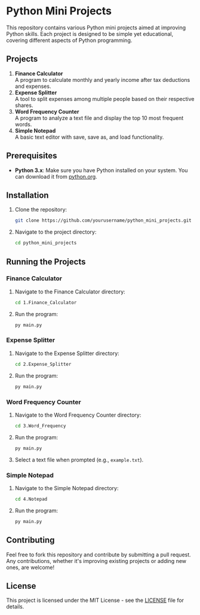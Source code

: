 # Python Mini Projects

This repository contains various Python mini projects aimed at improving Python skills. Each project is designed to be simple yet educational, covering different aspects of Python programming.

## Projects

1. **Finance Calculator**  
   A program to calculate monthly and yearly income after tax deductions and expenses.
2. **Expense Splitter**  
   A tool to split expenses among multiple people based on their respective shares.
3. **Word Frequency Counter**  
   A program to analyze a text file and display the top 10 most frequent words.
4. **Simple Notepad**  
   A basic text editor with save, save as, and load functionality.

## Prerequisites

- **Python 3.x**: Make sure you have Python installed on your system. You can download it from [python.org](https://www.python.org/downloads/).

## Installation

1. Clone the repository:
    ```sh
    git clone https://github.com/yourusername/python_mini_projects.git
    ```
2. Navigate to the project directory:
    ```sh
    cd python_mini_projects
    ```

## Running the Projects

### Finance Calculator

1. Navigate to the Finance Calculator directory:
    ```sh
    cd 1.Finance_Calculator
    ```
2. Run the program:
    ```sh
    py main.py
    ```

### Expense Splitter

1. Navigate to the Expense Splitter directory:
    ```sh
    cd 2.Expense_Splitter
    ```
2. Run the program:
    ```sh
    py main.py
    ```

### Word Frequency Counter

1. Navigate to the Word Frequency Counter directory:
    ```sh
    cd 3.Word_Frequency
    ```
2. Run the program:
    ```sh
    py main.py
    ```
3. Select a text file when prompted (e.g., `example.txt`).

### Simple Notepad

1. Navigate to the Simple Notepad directory:
    ```sh
    cd 4.Notepad
    ```
2. Run the program:
    ```sh
    py main.py
    ```

## Contributing

Feel free to fork this repository and contribute by submitting a pull request. Any contributions, whether it's improving existing projects or adding new ones, are welcome!

## License

This project is licensed under the MIT License - see the [LICENSE](LICENSE) file for details.
